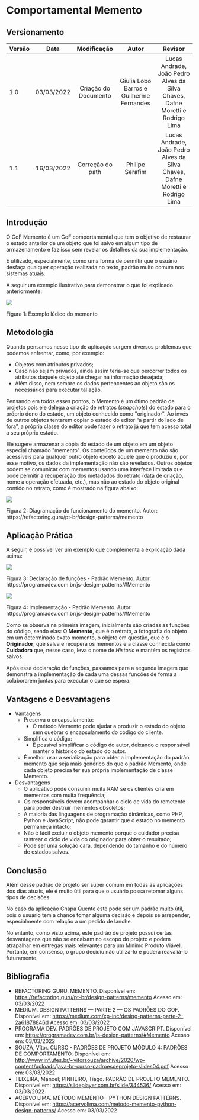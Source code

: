 # Comportamental Memento

## Versionamento

| Versão |    Data    |     Modificação      |                  Autor                   |                                    Revisor                                    |
| ------ | :--------: | :------------------: | :--------------------------------------: | :---------------------------------------------------------------------------: |
| 1.0    | 03/03/2022 | Criação do Documento | Giulia Lobo Barros e Guilherme Fernandes | Lucas Andrade, João Pedro Alves da Silva Chaves, Dafne Moretti e Rodrigo Lima |
| 1.1    | 16/03/2022 |   Correção do path   |             Philipe Serafim              | Lucas Andrade, João Pedro Alves da Silva Chaves, Dafne Moretti e Rodrigo Lima |

## Introdução

O GoF Memento é um GoF comportamental que tem o objetivo de restaurar o estado anterior de um objeto que foi salvo em algum tipo de armazenamento e faz isso sem revelar os detalhes da sua implementação.

É utilizado, especialmente, como uma forma de permitir que o usuário desfaça qualquer operação realizada no texto, padrão muito comum nos sistemas atuais.

A seguir um exemplo ilustrativo para demonstrar o que foi explicado anteriormente:

![](https://i.imgur.com/iGkEomt.png)

<figcaption>Figura 1: Exemplo lúdico do memento</figcaption>

## Metodologia

Quando pensamos nesse tipo de aplicação surgem diversos problemas que podemos enfrentar, como, por exemplo:

- Objetos com atributos privados;
- Caso não sejam privados, ainda assim teria-se que percorrer todos os atributos daquele objeto até chegar na informação desejada;
- Além disso, nem sempre os dados pertencentes ao objeto são os necessários para executar tal ação.

Pensando em todos esses pontos, o Memento é um ótimo padrão de projetos pois ele delega a criação de retratos (_snapchots_) do estado para o próprio dono do estado, um objeto conhecido como "originador". Ao invés de outros objetos tentarem copiar o estado do editor “a partir do lado de fora”, a própria classe do editor pode fazer o retrato já que tem acesso total a seu próprio estado.

Ele sugere armazenar a cópia do estado de um objeto em um objeto especial chamado "memento". Os conteúdos de um memento não são acessíveis para qualquer outro objeto exceto aquele que o produziu e, por esse motivo, os dados da implementação não são revelados. Outros objetos podem se comunicar com mementos usando uma interface limitada que pode permitir a recuperação dos metadados do retrato (data de criação, nome a operação efetuada, etc.), mas não ao estado do objeto original contido no retrato, como é mostrado na figura abaixo:

![](https://i.imgur.com/kwUC9Bz.png)

<figcaption>Figura 2: Diagramação do funcionamento do memento. Autor: https://refactoring.guru/pt-br/design-patterns/memento</figcaption>

## Aplicação Prática

A seguir, é possível ver um exemplo que complementa a explicação dada acima:

![](../../assets/images/memento_example.png)

<figcaption>Figura 3: Declaração de funções - Padrão Memento. Autor: https://programadev.com.br/js-design-patterns/#Memento</figcaption>

![](../../assets/images/originador-memento.png)

<figcaption>Figura 4: Implementação - Padrão Memento. Autor: https://programadev.com.br/js-design-patterns/#Memento</figcaption>

Como se observa na primeira imagem, inicialmente são criadas as funções do código, sendo elas: O **Memento**, que é o retrato, a fotografia do objeto em um determinado exato momento, o objeto em questão, que é o **Originador**, que salva e recupera os mementos e a classe conhecida como **Cuidadora** que, nesse caso, leva o nome de _Historic_ e mantém os registros salvos.

Após essa declaração de funções, passamos para a segunda imagem que demonstra a implementação de cada uma dessas funções de forma a colaborarem juntas para executar o que se espera.

## Vantagens e Desvantagens

- Vantagens
  - Preserva o encapsulamento:
    - O método Memento pode ajudar a produzir o estado do objeto sem quebrar o encapsulamento do código do cliente.
  - Simplifica o código:
    - É possível simplificar o código do autor, deixando o responsável manter o histórico do estado do autor.
  - É melhor usar a serialização para obter a implementação do padrão memento que seja mais genérico do que o padrão Memento, onde cada objeto precisa ter sua própria implementação de classe Memento.
- Desvantagens
  - O aplicativo pode consumir muita RAM se os clientes criarem mementos com muita frequência;
  - Os responsáveis ​​devem acompanhar o ciclo de vida do remetente para poder destruir mementos obsoletos;
  - A maioria das linguagens de programação dinâmicas, como PHP, Python e JavaScript, não pode garantir que o estado no memento permaneça intacto;
  - Não é fácil excluir o objeto memento porque o cuidador precisa rastrear o ciclo de vida do originador para obter o resultado;
  - Pode ser uma solução cara, dependendo do tamanho e do número de estados salvos.

## Conclusão

Além desse padrão de projeto ser super comum em todas as aplicações dos dias atuais, ele é muito útil para que o usuário possa retomar alguns tipos de decisões.

No caso da aplicação Chapa Quente este pode ser um padrão muito útil, pois o usuário tem a chance tomar alguma decisão e depois se arrepender, especialmente com relação a um pedido de lanche.

No entanto, como visto acima, este padrão de projeto possui certas desvantagens que não se encaixam no escopo do projeto e podem atrapalhar em entregas mais relevantes para um Mínimo Produto Viável. Portanto, em consenso, o grupo decidiu não utilizá-lo e poderá reavaliá-lo futuramente.

## Bibliografia

- REFACTORING GURU. MEMENTO. Disponível em: https://refactoring.guru/pt-br/design-patterns/memento Acesso em: 03/03/2022
- MEDIUM. DESIGN PATTERNS — PARTE 2 — OS PADRÕES DO GOF. Disponível em: https://medium.com/xp-inc/desing-patterns-parte-2-2a61878846d Acesso em: 03/03/2022
- PROGRAMA DEV. PADRÕES DE PROJETO COM JAVASCRIPT. Disponível em: https://programadev.com.br/js-design-patterns/#Memento Acesso em: 03/03/2022
- SOUZA, Vítor. CURSO - PADRÕES DE PROJETO MÓDULO 4: PADRÕES DE COMPORTAMENTO. Disponível em: http://www.inf.ufes.br/~vitorsouza/archive/2020/wp-content/uploads/java-br-curso-padroesdeprojeto-slides04.pdf Acesso em: 03/03/2022
- TEIXEIRA, Manoel; PINHEIRO, Tiago. PADRÃO DE PROJETO MEMENTO. Disponível em: https://slideplayer.com.br/slide/344536/ Acesso em: 03/03/2022
- ACERVO LIMA. MÉTODO MEMENTO - PYTHON DESIGN PATTERNS. Disponível em: https://acervolima.com/metodo-memento-python-design-patterns/ Acesso em: 03/03/2022
